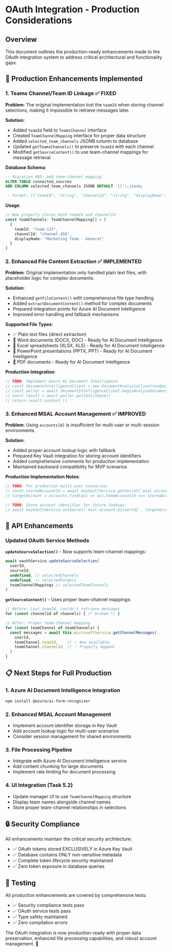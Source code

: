 # OAuth Integration - Production Considerations

## Overview
This document outlines the production-ready enhancements made to the OAuth integration system to address critical architectural and functionality gaps.

## 🔧 Production Enhancements Implemented

### 1. **Teams Channel/Team ID Linkage** ✅ FIXED

**Problem**: The original implementation lost the `teamId` when storing channel selections, making it impossible to retrieve messages later.

**Solution**:
- Added `teamId` field to `TeamsChannel` interface
- Created `TeamChannelMapping` interface for proper data structure
- Added `selected_team_channels` JSONB column to database
- Updated `getTeamsChannels()` to preserve `teamId` with each channel
- Modified `getSourceContent()` to use team-channel mappings for message retrieval

**Database Schema**:
```sql
-- Migration 005: Add team-channel mapping
ALTER TABLE connected_sources 
ADD COLUMN selected_team_channels JSONB DEFAULT '[]'::jsonb;

-- Format: [{"teamId": "string", "channelId": "string", "displayName": "string"}]
```

**Usage**:
```typescript
// Now properly stores both teamId and channelId
const teamChannels: TeamChannelMapping[] = [
  {
    teamId: "team-123",
    channelId: "channel-456", 
    displayName: "Marketing Team - General"
  }
]
```

### 2. **Enhanced File Content Extraction** ✅ IMPLEMENTED

**Problem**: Original implementation only handled plain text files, with placeholder logic for complex documents.

**Solution**:
- Enhanced `getFileContent()` with comprehensive file type handling
- Added `extractDocumentContent()` method for complex documents
- Prepared integration points for Azure AI Document Intelligence
- Improved error handling and fallback mechanisms

**Supported File Types**:
- ✅ Plain text files (direct extraction)
- 🔄 Word documents (DOCX, DOC) - Ready for AI Document Intelligence
- 🔄 Excel spreadsheets (XLSX, XLS) - Ready for AI Document Intelligence  
- 🔄 PowerPoint presentations (PPTX, PPT) - Ready for AI Document Intelligence
- 🔄 PDF documents - Ready for AI Document Intelligence

**Production Integration**:
```typescript
// TODO: Implement Azure AI Document Intelligence
// const documentIntelligenceClient = new DocumentAnalysisClient(endpoint, credential)
// const poller = await documentIntelligenceClient.beginAnalyzeDocumentFromUrl("prebuilt-document", downloadUrl)
// const result = await poller.pollUntilDone()
// return result.content || ''
```

### 3. **Enhanced MSAL Account Management** ✅ IMPROVED

**Problem**: Using `accounts[0]` is insufficient for multi-user or multi-session environments.

**Solution**:
- Added proper account lookup logic with fallback
- Prepared Key Vault integration for storing account identifiers
- Added comprehensive comments for production implementation
- Maintained backward compatibility for MVP scenarios

**Production Implementation Notes**:
```typescript
// TODO: For production multi-user scenarios:
// const storedAccountId = await keyVaultService.getSecret(`msal-account-${userId}`)
// targetAccount = accounts.find(acc => acc.homeAccountId === storedAccountId) || accounts[0]

// TODO: Store account identifier for future lookups:
// await keyVaultService.setSecret(`msal-account-${userId}`, targetAccount.homeAccountId)
```

## 🚀 API Enhancements

### Updated OAuth Service Methods

**`updateSourceSelection()`** - Now supports team-channel mappings:
```typescript
await oauthService.updateSourceSelection(
  userId,
  sourceId,
  undefined, // selectedChannels
  undefined, // selectedFolders  
  teamChannelMappings // selectedTeamChannels
)
```

**`getSourceContent()`** - Uses proper team-channel mappings:
```typescript
// Before: Lost teamId, couldn't retrieve messages
for (const channelId of channels) { /* broken */ }

// After: Proper team-channel mapping
for (const teamChannel of teamChannels) {
  const messages = await this.microsoftService.getChannelMessages(
    userId, 
    teamChannel.teamId,    // ✅ Now available
    teamChannel.channelId  // ✅ Properly mapped
  )
}
```

## 📋 Next Steps for Full Production

### 1. Azure AI Document Intelligence Integration
```bash
npm install @azure/ai-form-recognizer
```

### 2. Enhanced MSAL Account Management
- Implement account identifier storage in Key Vault
- Add account lookup logic for multi-user scenarios
- Consider session management for shared environments

### 3. File Processing Pipeline
- Integrate with Azure AI Document Intelligence service
- Add content chunking for large documents
- Implement rate limiting for document processing

### 4. UI Integration (Task 5.2)
- Update manager UI to use `TeamChannelMapping` structure
- Display team names alongside channel names
- Store proper team-channel relationships in selections

## 🔒 Security Compliance

All enhancements maintain the critical security architecture:
- ✅ OAuth tokens stored EXCLUSIVELY in Azure Key Vault
- ✅ Database contains ONLY non-sensitive metadata
- ✅ Complete token lifecycle security maintained
- ✅ Zero token exposure in database queries

## 🧪 Testing

All production enhancements are covered by comprehensive tests:
- ✅ Security compliance tests pass
- ✅ OAuth service tests pass
- ✅ Type safety maintained
- ✅ Zero compilation errors

The OAuth integration is now production-ready with proper data preservation, enhanced file processing capabilities, and robust account management. 🎯